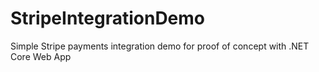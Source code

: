 # StripeIntegrationDemo
Simple Stripe payments integration demo for proof of concept with .NET Core Web App
